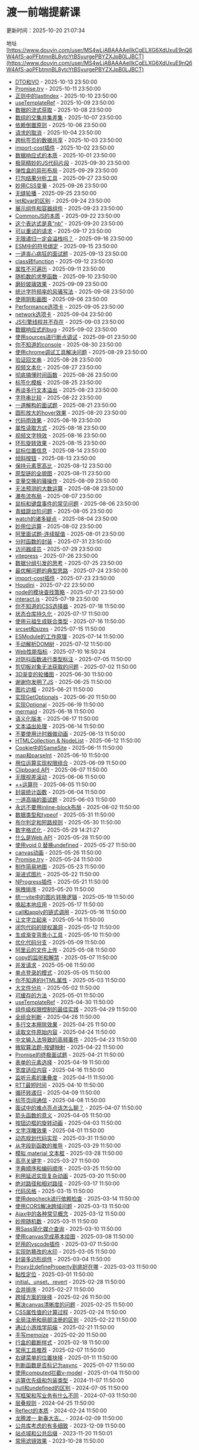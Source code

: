 # 渡一前端提薪课

<div class="tip custom-block">

<p>更新时间：2025-10-20 21:07:34</p>

地址 [https://www.douyin.com/user/MS4wLjABAAAAeIIkCgELXG6XdUxuE9nQ6W4AfS-aoPFbtmnBL8ytcYtBSyurgePBYZXJpB0LJBCT](https://www.douyin.com/user/MS4wLjABAAAAeIIkCgELXG6XdUxuE9nQ6W4AfS-aoPFbtmnBL8ytcYtBSyurgePBYZXJpB0LJBCT)

</div>

- [DTO和VO](https://www.douyin.com/video/7559940119872982287) - 2025-10-13 23:50:00
- [Promise.try](https://www.douyin.com/video/7559514820341534003) - 2025-10-11 23:50:00
- [正则中的lastIndex](https://www.douyin.com/video/7559207287504571663) - 2025-10-10 23:50:00
- [useTemplateRef](https://www.douyin.com/video/7555426028097735970) - 2025-10-09 23:50:00
- [数据的流式获取](https://www.douyin.com/video/7555425161739062562) - 2025-10-08 23:50:00
- [数组的交集并集差集](https://www.douyin.com/video/7555424638797368610) - 2025-10-07 23:50:00
- [依赖倒置原则](https://www.douyin.com/video/7555423513503419683) - 2025-10-06 23:50:00
- [请求的取消](https://www.douyin.com/video/7555422834768514338) - 2025-10-04 23:50:00
- [跨标签页的数据共享](https://www.douyin.com/video/7555422382895205647) - 2025-10-03 23:50:00
- [import-cost插件](https://www.douyin.com/video/7555421561478565160) - 2025-10-02 23:50:00
- [数据响应式的本质](https://www.douyin.com/video/7555421152961711395) - 2025-10-01 23:50:00
- [极简精妙的JS代码片段](https://www.douyin.com/video/7555418380845600035) - 2025-09-30 23:50:00
- [弹性盒的异形布局](https://www.douyin.com/video/7555115500250991912) - 2025-09-29 23:50:00
- [打包结果分析工具](https://www.douyin.com/video/7554313068478614822) - 2025-09-27 23:50:00
- [妙用CSS变量](https://www.douyin.com/video/7554002489838718254) - 2025-09-26 23:50:00
- [无缝轮播](https://www.douyin.com/video/7553579714753924415) - 2025-09-25 23:50:00
- [let和var的区别](https://www.douyin.com/video/7553260944541994275) - 2025-09-24 23:50:00
- [展示组件和容器组件](https://www.douyin.com/video/7552833071360314665) - 2025-09-23 23:50:00
- [CommonJS的本质](https://www.douyin.com/video/7552086402717076788) - 2025-09-22 23:50:00
- [这个表达式是真“nb”](https://www.douyin.com/video/7551725823410179378) - 2025-09-20 23:50:00
- [可以重试的请求](https://www.douyin.com/video/7550596248953179401) - 2025-09-17 23:50:00
- [无限递归一定会溢栈吗？](https://www.douyin.com/video/7550299436467965238) - 2025-09-16 23:50:00
- [ESM中的符号绑定](https://www.douyin.com/video/7549129423061011758) - 2025-09-15 23:50:00
- [一道丧心病狂的面试题](https://www.douyin.com/video/7549129001680342298) - 2025-09-13 23:50:00
- [class转function](https://www.douyin.com/video/7548809234578738441) - 2025-09-12 23:50:00
- [属性不可遍历](https://www.douyin.com/video/7548374244309224731) - 2025-09-11 23:50:00
- [随机数的求整函数](https://www.douyin.com/video/7548067649910017326) - 2025-09-10 23:50:00
- [磨砂玻璃效果](https://www.douyin.com/video/7547640517996154155) - 2025-09-09 23:50:00
- [统计字符频率的风骚写法](https://www.douyin.com/video/7546916234969861417) - 2025-09-08 23:50:00
- [使用阴影画图](https://www.douyin.com/video/7546529778782768427) - 2025-09-06 23:50:00
- [Performance选项卡](https://www.douyin.com/video/7546154772869467446) - 2025-09-05 23:50:00
- [network选项卡](https://www.douyin.com/video/7545839561453079834) - 2025-09-04 23:50:00
- [JS引擎线程并不存在](https://www.douyin.com/video/7545412407812738347) - 2025-09-03 23:50:00
- [数据响应式的bug](https://www.douyin.com/video/7545117341651045667) - 2025-09-02 23:50:00
- [使用sources进行断点调试](https://www.douyin.com/video/7543919931126009127) - 2025-09-01 23:50:00
- [你不知道的console](https://www.douyin.com/video/7543919516129053988) - 2025-08-30 23:50:00
- [使用chrome调试工具解决问题](https://www.douyin.com/video/7543599683806055734) - 2025-08-29 23:50:00
- [验证回文串](https://www.douyin.com/video/7543181272412065087) - 2025-08-28 23:50:00
- [视频文本化](https://www.douyin.com/video/7542865952002657555) - 2025-08-27 23:50:00
- [彻底搞懂时间函数](https://www.douyin.com/video/7542445445864377654) - 2025-08-26 23:50:00
- [标签化模板](https://www.douyin.com/video/7541687844989914410) - 2025-08-25 23:50:00
- [再谈多行文本溢出](https://www.douyin.com/video/7541366457926569270) - 2025-08-23 23:50:00
- [字符串比较](https://www.douyin.com/video/7541009233161047337) - 2025-08-22 23:50:00
- [一道解构的面试题](https://www.douyin.com/video/7540645795846982927) - 2025-08-21 23:50:00
- [圆形放大的hover效果](https://www.douyin.com/video/7540226486578498858) - 2025-08-20 23:50:00
- [代码雨效果](https://www.douyin.com/video/7539911998159572258) - 2025-08-19 23:50:00
- [属性读取方式](https://www.douyin.com/video/7538758478718831923) - 2025-08-18 23:50:00
- [视频文字特效](https://www.douyin.com/video/7538758088401194290) - 2025-08-16 23:50:00
- [环形旋转效果](https://www.douyin.com/video/7538414985228094771) - 2025-08-15 23:50:00
- [鼠标位置信息](https://www.douyin.com/video/7537995993996971283) - 2025-08-14 23:50:00
- [倾斜按钮](https://www.douyin.com/video/7537677311416536358) - 2025-08-13 23:50:00
- [保持元素宽高比](https://www.douyin.com/video/7537248236906581275) - 2025-08-12 23:50:00
- [原型链的全貌图](https://www.douyin.com/video/7536497020497055002) - 2025-08-11 23:50:00
- [变量交换的骚操作](https://www.douyin.com/video/7536143410319691062) - 2025-08-09 23:50:00
- [无法预测的大数运算](https://www.douyin.com/video/7535769150455598379) - 2025-08-08 23:50:00
- [瀑布流布局](https://www.douyin.com/video/7535423041170361640) - 2025-08-07 23:50:00
- [鼠标和键盘事件的常见问题](https://www.douyin.com/video/7535025107840912679) - 2025-08-06 23:50:00
- [青蛙跳台阶问题](https://www.douyin.com/video/7534718646552186122) - 2025-08-05 23:50:00
- [watch的诸多疑点](https://www.douyin.com/video/7533544943428717863) - 2025-08-04 23:50:00
- [妙用位运算](https://www.douyin.com/video/7533542308860448063) - 2025-08-02 23:50:00
- [阿里面试题-连续赋值](https://www.douyin.com/video/7533216475302120723) - 2025-08-01 23:50:00
- [分时函数的封装](https://www.douyin.com/video/7532801481125285154) - 2025-07-31 23:50:00
- [访问器成员](https://www.douyin.com/video/7532057048121396522) - 2025-07-29 23:50:00
- [vitepress](https://www.douyin.com/video/7530948984668540202) - 2025-07-26 23:50:00
- [数据分组引发的思考](https://www.douyin.com/video/7530625676509039922) - 2025-07-25 23:50:00
- [最优解问题的典型思路](https://www.douyin.com/video/7530255835692322102) - 2025-07-24 23:50:00
- [import-cost插件](https://www.douyin.com/video/7529831566751616295) - 2025-07-23 23:50:00
- [Houdini](https://www.douyin.com/video/7529486653228944655) - 2025-07-22 23:50:00
- [node的模块查找策略](https://www.douyin.com/video/7528759894359559443) - 2025-07-21 23:50:00
- [interact.js](https://www.douyin.com/video/7528385007031684371) - 2025-07-19 23:50:00
- [你不知道的CSS选择器](https://www.douyin.com/video/7527923667032886571) - 2025-07-18 11:50:00
- [状态仓库持久化](https://www.douyin.com/video/7527647924587629876) - 2025-07-17 11:50:00
- [使用元祖生成联合类型](https://www.douyin.com/video/7527238586391924011) - 2025-07-16 11:50:00
- [srcset和sizes](https://www.douyin.com/video/7526912616476757288) - 2025-07-15 11:50:00
- [ESModule的工作原理](https://www.douyin.com/video/7526165146746522930) - 2025-07-14 11:50:00
- [手动解析DOM树](https://www.douyin.com/video/7525793870462930203) - 2025-07-12 11:50:00
- [Web性能指标](https://www.douyin.com/video/7525372905480359204) - 2025-07-10 16:50:24
- [对防抖函数进行类型标注](https://www.douyin.com/video/7523145037690031423) - 2025-07-05 11:50:00
- [剪切板对象无法获取的问题](https://www.douyin.com/video/7522095973754080539) - 2025-07-02 11:50:00
- [3D渐变的轮播图](https://www.douyin.com/video/7520958090477341994) - 2025-06-30 11:50:00
- [谢谢你发明了JS](https://www.douyin.com/video/7519435497131871500) - 2025-06-25 11:50:00
- [图片边框](https://www.douyin.com/video/7517947945128348967) - 2025-06-21 11:50:00
- [实现GetOptionals](https://www.douyin.com/video/7517649331470486803) - 2025-06-20 11:50:00
- [实现Optional](https://www.douyin.com/video/7517207382355692836) - 2025-06-19 11:50:00
- [mermaid](https://www.douyin.com/video/7516906031465729317) - 2025-06-18 11:50:00
- [语义化版本](https://www.douyin.com/video/7516468257897925900) - 2025-06-17 11:50:00
- [文本溢出处理](https://www.douyin.com/video/7515358632733691186) - 2025-06-14 11:50:00
- [不要使用计时器做动画](https://www.douyin.com/video/7514978862879624475) - 2025-06-13 11:50:00
- [HTMLCollection & NodeList](https://www.douyin.com/video/7514677546521300260) - 2025-06-12 11:50:00
- [Cookie中的SameSite](https://www.douyin.com/video/7514241730204454154) - 2025-06-11 11:50:00
- [map和parseInt](https://www.douyin.com/video/7513940858698321178) - 2025-06-10 11:50:00
- [用位运算实现权限组合](https://www.douyin.com/video/7512751366314478885) - 2025-06-09 11:50:00
- [Clipboard API](https://www.douyin.com/video/7512750820258041097) - 2025-06-07 11:50:00
- [无限视差滚动](https://www.douyin.com/video/7512455014707694886) - 2025-06-06 11:50:00
- [++运算符](https://www.douyin.com/video/7512016979180440886) - 2025-06-05 11:50:00
- [封装统计函数](https://www.douyin.com/video/7511688991998053673) - 2025-06-04 11:50:00
- [一道高端的面试题](https://www.douyin.com/video/7511233302569717027) - 2025-06-03 11:50:00
- [永远不要用inline-block布局](https://www.douyin.com/video/7510947123345509684) - 2025-06-02 11:50:00
- [数据类型和typeof](https://www.douyin.com/video/7510158361342561547) - 2025-05-31 11:50:00
- [布尔判定和短路规则](https://www.douyin.com/video/7509839814959664447) - 2025-05-30 11:50:00
- [数字格式化](https://www.douyin.com/video/7509748478923361546) - 2025-05-29 14:21:27
- [什么是Web API](https://www.douyin.com/video/7509115037387148559) - 2025-05-28 11:50:00
- [使用void 0 替换undefined](https://www.douyin.com/video/7508675187282382090) - 2025-05-27 11:50:00
- [canvas动画](https://www.douyin.com/video/7507964372753452340) - 2025-05-26 11:50:00
- [Promise.try](https://www.douyin.com/video/7507569422408682789) - 2025-05-24 11:50:00
- [制作简易地图](https://www.douyin.com/video/7507197362192796978) - 2025-05-23 11:50:00
- [渐进式图片](https://www.douyin.com/video/7506912720155970850) - 2025-05-22 11:50:00
- [NProgress插件](https://www.douyin.com/video/7506453395234934028) - 2025-05-21 11:50:00
- [拖拽排序](https://www.douyin.com/video/7506178687897734435) - 2025-05-20 11:50:00
- [统一vite中的图片转换逻辑](https://www.douyin.com/video/7504967565739920651) - 2025-05-19 11:50:00
- [唤起本地应用](https://www.douyin.com/video/7504967268804381964) - 2025-05-17 11:50:00
- [call和apply的链式调用](https://www.douyin.com/video/7504688698856885538) - 2025-05-16 11:50:00
- [让文字立起来](https://www.douyin.com/video/7503859361450708263) - 2025-05-14 11:50:00
- [闭包代码的提权漏洞](https://www.douyin.com/video/7502466755424488742) - 2025-05-12 11:50:00
- [生成渐变背景小工具](https://www.douyin.com/video/7502465555656396083) - 2025-05-10 11:50:00
- [优化代码分支](https://www.douyin.com/video/7501999523640675599) - 2025-05-09 11:50:00
- [阿里云的文件上传](https://www.douyin.com/video/7501700329872968986) - 2025-05-08 11:50:00
- [copy的监听和解禁](https://www.douyin.com/video/7501252764991819058) - 2025-05-07 11:50:00
- [并发请求](https://www.douyin.com/video/7499002647752543524) - 2025-05-06 11:50:00
- [单点登录的模式](https://www.douyin.com/video/7499001085810593065) - 2025-05-05 11:50:00
- [你不知道的HTML属性](https://www.douyin.com/video/7498999057604447551) - 2025-05-03 11:50:00
- [大文件分片](https://www.douyin.com/video/7498990718208199955) - 2025-05-02 11:50:00
- [可缓存的方法](https://www.douyin.com/video/7498980946528537875) - 2025-05-01 11:50:00
- [useTemplateRef](https://www.douyin.com/video/7498660145430367524) - 2025-04-30 11:50:00
- [组件级权限控制的最佳实践](https://www.douyin.com/video/7498356049594830132) - 2025-04-29 11:50:00
- [全组合判断](https://www.douyin.com/video/7497217679023983907) - 2025-04-26 11:50:00
- [多行文本擦除效果](https://www.douyin.com/video/7496804681314749715) - 2025-04-25 11:50:00
- [读取文件原始内容](https://www.douyin.com/video/7496516338765008163) - 2025-04-24 11:50:00
- [中文输入法导致的高频事件](https://www.douyin.com/video/7496060708702948649) - 2025-04-23 11:50:00
- [微软算法题-按键映射](https://www.douyin.com/video/7495756825002904869) - 2025-04-22 11:50:00
- [Promise的终极面试题](https://www.douyin.com/video/7494614730657647912) - 2025-04-21 11:50:00
- [表单的元素选择](https://www.douyin.com/video/7494577599608392969) - 2025-04-19 11:50:00
- [宽度适应内容](https://www.douyin.com/video/7493540004594076965) - 2025-04-16 11:50:00
- [监听元素的重叠度](https://www.douyin.com/video/7491669692290059554) - 2025-04-11 11:50:00
- [RTT最短时间](https://www.douyin.com/video/7491322650246024457) - 2025-04-10 11:50:00
- [循环转递归](https://www.douyin.com/video/7490925108911967503) - 2025-04-09 11:50:00
- [标签页间通信](https://www.douyin.com/video/7490563360811978021) - 2025-04-08 11:50:00
- [面试中的难点亮点该怎么聊？](https://www.douyin.com/video/7490175110310038821) - 2025-04-07 11:50:00
- [箭头函数的意义](https://www.douyin.com/video/7489296463982333194) - 2025-04-05 11:50:00
- [按钮边框的旋转动画](https://www.douyin.com/video/7488723807738400050) - 2025-04-03 11:50:00
- [文字浮雕效果](https://www.douyin.com/video/7487965863778307379) - 2025-04-01 11:50:00
- [动态规划代码实现](https://www.douyin.com/video/7487577335894396195) - 2025-03-31 11:50:00
- [从字段到函数的推导](https://www.douyin.com/video/7486786401682328883) - 2025-03-29 11:50:00
- [模拟 material 文本框](https://www.douyin.com/video/7486489353066138895) - 2025-03-28 11:50:00
- [高亮关键字](https://www.douyin.com/video/7486084591862697255) - 2025-03-27 11:50:00
- [字典顺序和编码顺序](https://www.douyin.com/video/7485360640593366322) - 2025-03-25 11:50:00
- [利用延迟实现复杂动画](https://www.douyin.com/video/7483494472936885515) - 2025-03-20 11:50:00
- [绝对路径和相对路径](https://www.douyin.com/video/7481591211581558055) - 2025-03-17 11:50:00
- [代码风格](https://www.douyin.com/video/7481589661069036812) - 2025-03-15 11:50:00
- [使用depcheck进行依赖检查](https://www.douyin.com/video/7481282564834037032) - 2025-03-14 11:50:00
- [使用CORS解决跨域问题](https://www.douyin.com/video/7480847212373691667) - 2025-03-13 11:50:00
- [Ajax中的各种常见概念](https://www.douyin.com/video/7480518594023918848) - 2025-03-12 11:50:00
- [妙用随机数](https://www.douyin.com/video/7480103932274969891) - 2025-03-11 11:50:00
- [用Sass简化媒介查询](https://www.douyin.com/video/7479366420535463202) - 2025-03-10 11:50:00
- [使用canvas完成基本绘图](https://www.douyin.com/video/7479053581891554600) - 2025-03-08 11:50:00
- [好用的vscode插件](https://www.douyin.com/video/7478622586532875556) - 2025-03-07 11:50:00
- [实现防篡改的水印](https://www.douyin.com/video/7477917899122855205) - 2025-03-05 11:50:00
- [封装多边形组件](https://www.douyin.com/video/7477576830485007650) - 2025-03-04 11:50:00
- [Proxy比defineProperty到底好在哪](https://www.douyin.com/video/7476396266109406490) - 2025-03-03 11:50:00
- [黏性定位](https://www.douyin.com/video/7476395032962993459) - 2025-03-01 11:50:00
- [initial、unset、revert](https://www.douyin.com/video/7476074950105861411) - 2025-02-28 11:50:00
- [合并排序](https://www.douyin.com/video/7475654615095102770) - 2025-02-27 11:50:00
- [跨域方案的抉择](https://www.douyin.com/video/7475353391795916082) - 2025-02-26 11:50:00
- [解决canvas清晰度的问题](https://www.douyin.com/video/7474966771661884681) - 2025-02-25 11:50:00
- [CSS属性值的计算过程](https://www.douyin.com/video/7474434343289621798) - 2025-02-24 11:50:00
- [全局注册和局部注册的区别](https://www.douyin.com/video/7473839340372675866) - 2025-02-22 11:50:00
- [通过小游戏学前端](https://www.douyin.com/video/7473483828066077967) - 2025-02-21 11:50:00
- [手写memoize](https://www.douyin.com/video/7473120811876977929) - 2025-02-20 11:50:00
- [行盒的截断样式](https://www.douyin.com/video/7472378091730423080) - 2025-02-18 11:50:00
- [常用工具推荐](https://www.douyin.com/video/7468323700253723944) - 2025-02-07 11:50:00
- [右键菜单的位置抉择](https://www.douyin.com/video/7458466059713088820) - 2025-01-11 11:50:00
- [判断函数是否标记为async](https://www.douyin.com/video/7456788281838128434) - 2025-01-07 11:50:00
- [使用computed拦截v-model](https://www.douyin.com/video/7455659227730758924) - 2025-01-04 11:50:00
- [运算优先级和包装类型](https://www.douyin.com/video/7434150876220099849) - 2024-11-07 11:50:00
- [null和undefined的区别](https://www.douyin.com/video/7387659802425462050) - 2024-07-05 11:50:00
- [写框架和写业务有什么不同](https://www.douyin.com/video/7386960642068040994) - 2024-07-03 11:50:00
- [层叠规则](https://www.douyin.com/video/7361353616319384842) - 2024-04-25 11:50:00
- [Reflect的本质](https://www.douyin.com/video/7338719567964851475) - 2024-02-24 11:50:00
- [龙腾渡一 新春大吉。](https://www.douyin.com/video/7332375164518272308) - 2024-02-09 11:50:00
- [公共库考虑的有多细致](https://www.douyin.com/video/7310190115379219750) - 2023-12-09 11:50:00
- [站点域和公共后缀](https://www.douyin.com/video/7302998141052194058) - 2023-11-20 11:50:01
- [常用滤镜效果](https://www.douyin.com/video/7294599730733010228) - 2023-10-28 11:50:00
